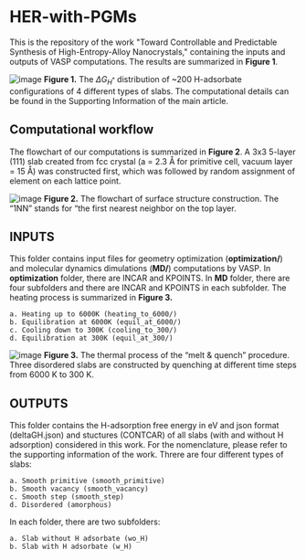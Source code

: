 # HER-with-PGMs
This is the repository of the work "Toward Controllable and Predictable Synthesis of High-Entropy-Alloy Nanocrystals," containing the inputs and outputs of VASP computations. The results are summarized in **Figure 1**.

![image](https://user-images.githubusercontent.com/72870425/222903421-cdb26a69-35e3-4fc1-80e0-ce7713f48a6e.png)
**Figure 1.** The $\Delta G_{H^*}$ distribution of ~200 H-adsorbate configurations of 4 different types of slabs. The computational details can be found in the Supporting Information of the main article.

## Computational workflow 
The flowchart of our computations is summarized in **Figure 2**. A 3x3 5-layer (111) slab created from fcc crystal (a = 2.3 Å for primitive cell, vacuum layer = 15 Å) was constructed first, which was followed by random assignment of element on each lattice point.

![image](https://user-images.githubusercontent.com/72870425/222904004-3fca3996-bc9a-4549-8d34-15cdfff8197c.png)
**Figure 2.** The flowchart of surface structure construction. The “1NN” stands for “the first nearest neighbor on the top layer.

## INPUTS
This folder contains input files for geometry optimization (**optimization/**) and molecular dynamics dimulations (**MD/**) computations by VASP.
In **optimization** folder, there are INCAR and KPOINTS.
In **MD** folder, there are four subfolders and there are INCAR and KPOINTS in each subfolder. The heating process is summarized in **Figure 3.**
```
a. Heating up to 6000K (heating_to_6000/)  
b. Equilibration at 6000K (equil_at_6000/)   
c. Cooling down to 300K (cooling_to_300/)
d. Equilibration at 300K (equil_at_300/)   
```
![image](https://user-images.githubusercontent.com/72870425/222903797-299df748-d22f-48cb-b8e0-7b9a60b2bf69.png)
**Figure 3.** The thermal process of the “melt & quench” procedure. Three disordered slabs are constructed by quenching at different time steps from 6000 K to 300 K.

## OUTPUTS
This folder contains the H-adsorption free energy in eV and json format (deltaGH.json) and stuctures (CONTCAR) of all slabs (with and without H adsorption) considered in this work. For the nomenclature, please refer to the supporting information of the work. Threre are four different types of slabs:
```
a. Smooth primitive (smooth_primitive)
b. Smooth vacancy (smooth_vacancy)
c. Smooth step (smooth_step)
d. Disordered (amorphous)
```
In each folder, there are two subfolders:
```
a. Slab without H adsorbate (wo_H)
b. Slab with H adsorbate (w_H)
```
